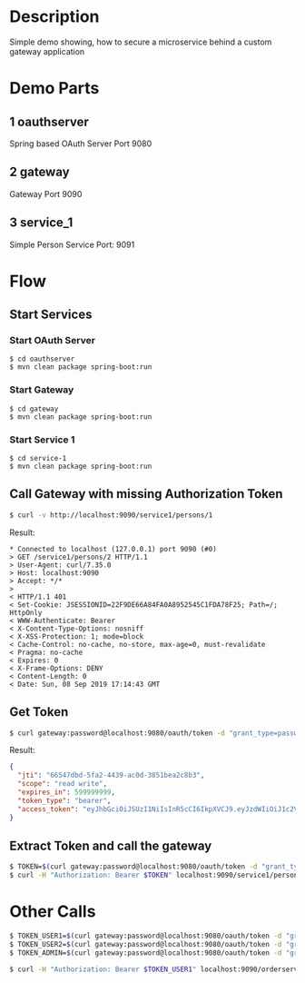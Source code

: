 # Description
Simple demo showing, how to secure a microservice behind a custom gateway application

# Demo Parts

## 1 oauthserver
Spring based OAuth Server
Port 9080


## 2 gateway
Gateway
Port 9090

## 3 service_1
Simple Person Service
Port: 9091


# Flow

## Start Services

### Start OAuth Server
```shell
$ cd oauthserver
$ mvn clean package spring-boot:run
```

### Start Gateway
```shell
$ cd gateway
$ mvn clean package spring-boot:run
```

### Start Service 1
```shell
$ cd service-1
$ mvn clean package spring-boot:run
```


## Call Gateway with missing Authorization Token
```bash
$ curl -v http://localhost:9090/service1/persons/1
```

Result:
```
* Connected to localhost (127.0.0.1) port 9090 (#0)
> GET /service1/persons/2 HTTP/1.1
> User-Agent: curl/7.35.0
> Host: localhost:9090
> Accept: */*
>
< HTTP/1.1 401
< Set-Cookie: JSESSIONID=22F9DE66A84FA0A8952545C1FDA78F25; Path=/; HttpOnly
< WWW-Authenticate: Bearer
< X-Content-Type-Options: nosniff
< X-XSS-Protection: 1; mode=block
< Cache-Control: no-cache, no-store, max-age=0, must-revalidate
< Pragma: no-cache
< Expires: 0
< X-Frame-Options: DENY
< Content-Length: 0
< Date: Sun, 08 Sep 2019 17:14:43 GMT
```

## Get Token
```bash
$ curl gateway:password@localhost:9080/oauth/token -d "grant_type=password&username=user1&password=password" | jq '.'
```

Result:

```json
{
  "jti": "66547dbd-5fa2-4439-ac0d-3851bea2c8b3",
  "scope": "read write",
  "expires_in": 599999999,
  "token_type": "bearer",
  "access_token": "eyJhbGciOiJSUzI1NiIsInR5cCI6IkpXVCJ9.eyJzdWIiOiJ1c2VyMSIsImV4cCI6MjE2Nzk2MzAwNSwiYXV0aG9yaXRpZXMiOlsiUk9MRV9VU0VSIl0sImp0aSI6IjY2NTQ3ZGJkLTVmYTItNDQzOS1hYzBkLTM4NTFiZWEyYzhiMyIsImNsaWVudF9pZCI6ImdhdGV3YXkiLCJzY29wZSI6WyJyZWFkIiwid3JpdGUiXX0.U4KHYmfFuj8N8q6eeBl8bU9HCq-3rfhSqyj1r4Xhe6JvoIljRlVrtiLXyowlu5foin-c6hGjCPD4Lmc98UK3ShaOY7v6DZ1j1VZi9XM5GiNYomVCzFOgb1mcgoaGa1Q8FWtE0s1MgLauNXtXoDErQBpTjxsciwRHtVwfDsx5AiVx7t1hiJXPAYPFiba3U6-M00sZU8SaiXa2dkZJ7-YMJs4seCwLL8Nu8BbUlt3UxdM6YNIdL23jGu_Dk_pOlky183oYSzzcpcB6vf3Ji6uN41wm5aBPIpeFY5Ghi1Hf4vxy0x4RWNz8aLSL3fVNfxjTpMlI_w3seg6IpFPNi5O2KQ"
}
```


## Extract Token and call the gateway
```bash
$ TOKEN=$(curl gateway:password@localhost:9080/oauth/token -d "grant_type=password&username=user1&password=password" | jq '.access_token' | sed 's/"//g') 
$ curl -H "Authorization: Bearer $TOKEN" localhost:9090/service1/persons/1
```

# Other Calls
```bash
$ TOKEN_USER1=$(curl gateway:password@localhost:9080/oauth/token -d "grant_type=password&username=user1&password=password" | jq '.access_token' | sed 's/"//g')
$ TOKEN_USER2=$(curl gateway:password@localhost:9080/oauth/token -d "grant_type=password&username=user2&password=password" | jq '.access_token' | sed 's/"//g')
$ TOKEN_ADMIN=$(curl gateway:password@localhost:9080/oauth/token -d "grant_type=password&username=admin&password=password" | jq '.access_token' | sed 's/"//g')

$ curl -H "Authorization: Bearer $TOKEN_USER1" localhost:9090/orderservice/orders/1 | jq . 
```



